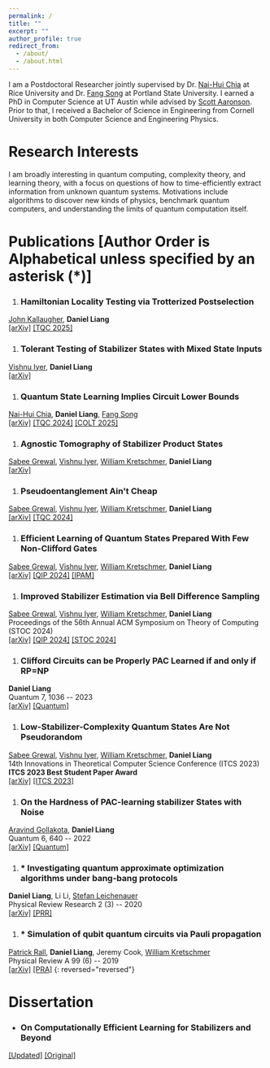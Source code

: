 ```yaml
---
permalink: /
title: ""
excerpt: ""
author_profile: true
redirect_from: 
  - /about/
  - /about.html
---
```


I am a Postdoctoral Researcher jointly supervised by Dr. [Nai-Hui Chia](https://sites.google.com/view/naihuichia) at Rice University and Dr. [Fang Song](https://fangsong.info/) at Portland State University. I earned a PhD in Computer Science at UT Austin while advised by [Scott Aaronson](https://www.scottaaronson.com/). Prior to that, I received a Bachelor of Science in Engineering from Cornell University in both Computer Science and Engineering Physics.

Research Interests
======
I am broadly interesting in quantum computing, complexity theory, and learning theory, with a focus on questions of how to time-efficiently extract information from unknown quantum systems. Motivations include algorithms to discover new kinds of physics, benchmark quantum computers, and understanding the limits of quantum computation itself. 

Publications \[Author Order is Alphabetical unless specified by an asterisk (*)\]
======
1. ### Hamiltonian Locality Testing via Trotterized Postselection
[John Kallaugher](https://far-qc.sandia.gov/staff/john-kallaugher/), **Daniel Liang**<br />[[arXiv]](https://arxiv.org/abs/2505.06478) [[TQC 2025]](https://tqc-conference.org/)
1. ### Tolerant Testing of Stabilizer States with Mixed State Inputs
[Vishnu Iyer](https://vishnuiyer.org/), **Daniel Liang**<br />[[arXiv]](https://arxiv.org/abs/2411.08765)
1. ### Quantum State Learning Implies Circuit Lower Bounds
[Nai-Hui Chia](https://sites.google.com/view/naihuichia),  **Daniel Liang**, [Fang Song](https://fangsong.info/)<br />[[arXiv]](https://arxiv.org/abs/2405.10242) [[TQC 2024]](https://www.youtube.com/watch?v=HMrqT0Svfzs) [[COLT 2025]](https://learningtheory.org/colt2025/)
1. ### Agnostic Tomography of Stabilizer Product States
[Sabee Grewal](https://sabeegrewal.com/), [Vishnu Iyer](https://vishnuiyer.org/), [William Kretschmer](https://wkretschmer.github.io/), **Daniel Liang**<br />[[arXiv]](https://arxiv.org/abs/2404.03813)
1. ### Pseudoentanglement Ain't Cheap
[Sabee Grewal](https://sabeegrewal.com/), [Vishnu Iyer](https://vishnuiyer.org/), [William Kretschmer](https://wkretschmer.github.io/), **Daniel Liang**<br />[[arXiv]](https://arxiv.org/abs/2404.00126) [[TQC 2024]](https://www.youtube.com/watch?v=ixe-9UQsGU8)
1. ### Efficient Learning of Quantum States Prepared With Few Non-Clifford Gates
[Sabee Grewal](https://sabeegrewal.com/), [Vishnu Iyer](https://vishnuiyer.org/), [William Kretschmer](https://wkretschmer.github.io/), **Daniel Liang**<br />[[arXiv]](https://arxiv.org/abs/2305.13409) [[QIP 2024]](https://www.youtube.com/watch?v=FsBSuAEOkVY) [[IPAM]](https://www.youtube.com/watch?v=TxRXHIHmSZU)
1. ### Improved Stabilizer Estimation via Bell Difference Sampling
[Sabee Grewal](https://sabeegrewal.com/), [Vishnu Iyer](https://vishnuiyer.org/), [William Kretschmer](https://wkretschmer.github.io/), **Daniel Liang**<br />Proceedings
of the 56th Annual ACM Symposium on Theory of Computing (STOC 2024)<br />[[arXiv]](https://arxiv.org/abs/2304.13915) [[QIP 2024]](https://www.youtube.com/watch?v=FsBSuAEOkVY) [[STOC 2024]](https://doi.org/10.1145/3618260.3649738) 
1. ### Clifford Circuits can be Properly PAC Learned if and only if RP=NP
**Daniel Liang**<br />Quantum 7, 1036 -- 2023<br />[[arXiv]](https://arxiv.org/abs/2204.06638) [[Quantum]](https://doi.org/10.22331/q-2023-06-07-1036)
1. ### Low-Stabilizer-Complexity Quantum States Are Not Pseudorandom
[Sabee Grewal](https://sabeegrewal.com/), [Vishnu Iyer](https://vishnuiyer.org/), [William Kretschmer](https://wkretschmer.github.io/), **Daniel Liang**<br />14th Innovations in Theoretical Computer Science Conference (ITCS 2023)<br />**ITCS 2023 Best Student Paper Award**<br />[[arXiv]](https://arxiv.org/abs/2209.14530) [[ITCS 2023]](https://doi.org/10.4230/LIPIcs.ITCS.2023.64)
1. ### On the Hardness of PAC-learning stabilizer States with Noise
[Aravind Gollakota](https://www.cs.utexas.edu/~aravindg/), **Daniel Liang**<br />Quantum 6, 640 -- 2022<br />[[arXiv]](https://arxiv.org/abs/2102.05174) [[Quantum]](https://doi.org/10.22331%2Fq-2022-02-02-640)
1. ### * Investigating quantum approximate optimization algorithms under bang-bang protocols
**Daniel Liang**, Li Li, [Stefan Leichenauer](https://scholar.google.com/citations?user=U_zDsW0AAAAJ&hl=en)<br />Physical Review Research 2 (3) -- 2020<br />[[arXiv]](https://arxiv.org/abs/2005.13103) [[PRR]](https://doi.org/10.1103%2Fphysrevresearch.2.033402)
1. ### * Simulation of qubit quantum circuits via Pauli propagation
[Patrick Rall](https://patrickrall.com/), **Daniel Liang**, Jeremy Cook, [William Kretschmer](https://wkretschmer.github.io/)<br />Physical Review A 99 (6) -- 2019<br />[[arXiv]](https://arxiv.org/abs/1901.09070) [[PRA]](https://doi.org/10.1103%2Fphysreva.99.062337)
{: reversed="reversed"}

Dissertation
======
- ### On Computationally Efficient Learning for Stabilizers and Beyond
[[Updated]](/files/pdf/Dissertation.pdf) [[Original]](https://doi.org/10.26153/tsw/49973)

